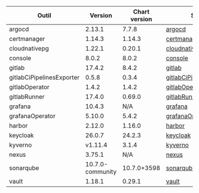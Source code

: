 | Outil                     | Version          | Chart version | Source                                                                                                               |
| ------------------------- | ---------------- | ------------- | -------------------------------------------------------------------------------------------------------------------- |
| argocd                    | 2.13.1           | 7.7.8         | [argocd](https://artifacthub.io/packages/helm/argo/argo-cd)                                                          |
| certmanager               | 1.14.3           | 1.14.3        | [certmanager](https://github.com/cert-manager/cert-manager/releases)                                                 |
| cloudnativepg             | 1.22.1           | 0.20.1        | [cloudnativepg](https://artifacthub.io/packages/helm/cloudnative-pg/cloudnative-pg)                                  |
| console                   | 8.0.2            | 8.0.2         | [console](https://github.com/cloud-pi-native/console/releases)                                                       |
| gitlab                    | 17.4.2           | 8.4.2         | [gitlab](https://artifacthub.io/packages/helm/gitlab/gitlab)                                                         |
| gitlabCiPipelinesExporter | 0.5.8            | 0.3.4         | [gitlabCiPipelinesExporter](https://github.com/mvisonneau/helm-charts/tree/main/charts/gitlab-ci-pipelines-exporter) |
| gitlabOperator            | 1.4.2            | 1.4.2         | [gitlabOperator](https://gitlab.com/gitlab-org/cloud-native/gitlab-operator/-/tags)                                  |
| gitlabRunner              | 17.4.0           | 0.69.0        | [gitlabRunner](https://gitlab.com/gitlab-org/charts/gitlab-runner/-/tags)                                            |
| grafana                   | 10.4.3           | N/A           | [grafana](https://github.com/grafana/grafana/tags)                                                                   |
| grafanaOperator           | 5.10.0           | 5.4.2         | [grafanaOperator](https://github.com/grafana/grafana-operator/tags)                                                  |
| harbor                    | 2.12.0           | 1.16.0        | [harbor](https://artifacthub.io/packages/helm/harbor/harbor)                                                         |
| keycloak                  | 26.0.7           | 24.2.3        | [keycloak](https://artifacthub.io/packages/helm/bitnami/keycloak)                                                    |
| kyverno                   | v1.11.4          | 3.1.4         | [kyverno](https://artifacthub.io/packages/helm/kyverno/kyverno)                                                      |
| nexus                     | 3.75.1           | N/A           | [nexus](https://hub.docker.com/r/sonatype/nexus3/)                                                                   |
| sonarqube                 | 10.7.0-community | 10.7.0+3598   | [sonarqube](https://artifacthub.io/packages/helm/sonarqube/sonarqube)                                                |
| vault                     | 1.18.1           | 0.29.1        | [vault](https://artifacthub.io/packages/helm/hashicorp/vault)                                                        |
